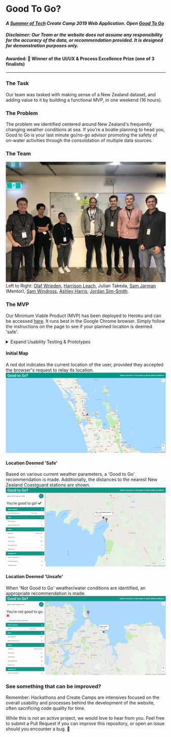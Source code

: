 # Good To Go?
#### *A [Summer of Tech](https://summeroftech.co.nz) Create Camp 2019 Web Application. Open [Good To Go](https://good-2-go.herokuapp.com)*
##### Disclaimer: Our Team or the website does not assume any responsibility for the accuracy of the data, or recommendation provided. It is designed for demonstration purposes only.
#### **Awarded:** 🥇 Winner of the UI/UX & Process Excellence Prize (one of 3 finalists)
---

### The Task

Our team was tasked with making sense of a New Zealand dataset, and adding value to it by building a functional MVP, in one weekend (16 hours).

### The Problem

The problem we identified centered around New Zealand's frequently changing weather conditions at sea. If you're a boatie planning to head you, Good to Go is your last minute go/no-go advisor promoting the safety of on-water activities through the consolidation of multiple data sources.

### The Team

![team photo](/screenshots/team-photo.jpg)
Left to Right: [Olaf Wrieden](https://www.linkedin.com/in/olafwrieden/), [Harrison Leach](https://www.linkedin.com/in/harrison-leach/), Julian Takeda, [Sam Jarman](https://www.linkedin.com/in/samjarman/) (Mentor), [Sam Windross](https://www.linkedin.com/in/sam-windross/), [Ashley Harris](https://www.linkedin.com/in/ashleyharrisnz/), [Jordan Sim-Smith](https://www.linkedin.com/in/jordansimsmith/).

### The MVP

Our Minimum Viable Product (MVP) has been deployed to Heroku and can be accessed [here](https://good-2-go.herokuapp.com). It runs best in the Google Chrome browser. Simply follow the instructions on the page to see if your planned location is deemed 'safe'.

<details>
  <summary>Expand Usability Testing & Prototypes</summary>
  <p>

  ![lo-fi prototype](/screenshots/lo-fidelity-prototype.png)
  ![hi-fi prototype](/screenshots/hi-fidelity-prototype.png)
  
  </p>
</details>

#### Initial Map
A red dot indicates the current location of the user, provided they accepted the browser's request to relay its location.
![initial map](/screenshots/map.png)

#### Location Deemed 'Safe'
Based on various current weather parameters, a 'Good to Go' recommendation is made. Additionally, the distances to the nearest New Zealand Coastguard stations are shown.
![good to go](/screenshots/map-good.png)

#### Location Deemed 'Unsafe'
When 'Not Good to Go' weather/water conditions are identified, an appropriate recommendation is made.
![not good to go](/screenshots/map-not-good.png)

### See something that can be improved?
Remember: Hackathons and Create Camps are intensives focused on the overall usability and processes behind the development of the website, often sacrificing code quality for time.

While this is not an active project, we would love to hear from you. Feel free to submit a Pull Request if you can improve this repository, or open an issue should you encounter a bug. 🐞